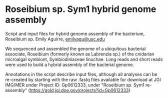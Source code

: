 # Roseibium sp. Sym1 hybrid genome assembly
Script and input files for hybrid genome assembly of the bacterium, Roseibium sp. 
Emily Aguirre, emilyagu@usc.edu

We sequenced and assembled the genome of a ubiquitous bacterial associate, Roseibium (formerly known as Labrenzia sp.) of the cnidarian microalgal symbiont, Symbiodiniaceae linuchae. Long reads and short reads were used to build a hybrid assembly of the bacterial genome.

Annotations in the script describe input files, although all analyses can be re-created by starting with the raw .fastq files available for download at JGI IMG/MER under Project ID: Gp0612333, under "Roseibium sp. Sym1 re-assembly" (https://gold.jgi.doe.gov/projects?id=Gp0612333)



